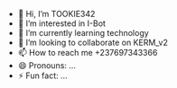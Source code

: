 - 👋 Hi, I’m TOOKIE342
- 👀 I’m interested in I-Bot 
- 🌱 I’m currently learning technology 
- 💞️ I’m looking to collaborate on KERM_v2
- 📫 How to reach me +237697343366
- 😄 Pronouns: ...
- ⚡ Fun fact: ...

<!---
TOOKIE342/TOOKIE342 is a ✨ special ✨ repository because its `README.md` (this file) appears on your GitHub profile.
You can click the Preview link to take a look at your changes.
--->
